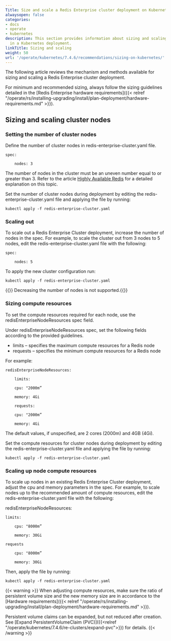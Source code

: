 ```yaml
---
Title: Size and scale a Redis Enterprise cluster deployment on Kubernetes
alwaysopen: false
categories:
- docs
- operate
- kubernetes
description: This section provides information about sizing and scaling Redis Enterprise
  in a Kubernetes deployment.
linkTitle: Sizing and scaling
weight: 50
url: '/operate/kubernetes/7.4.6/recommendations/sizing-on-kubernetes/'
---
```

The following article reviews the mechanism and methods available for sizing
and scaling a Redis Enterprise cluster deployment.

For minimum and recommended sizing, always follow the sizing guidelines
detailed in the [Redis Enterprise hardware requirements]({{< relref "/operate/rs/installing-upgrading/install/plan-deployment/hardware-requirements.md" >}}).

## Sizing and scaling cluster nodes

### Setting the number of cluster nodes

Define the number of cluster nodes in redis-enterprise-cluster.yaml file.

    spec:

        nodes: 3

The number of nodes in the cluster must be an uneven number
equal to or greater than 3. Refer to the article [Highly Available Redis](https://redislabs.com/redis-enterprise/technology/highly-available-redis/)
for a detailed explanation on this topic.

Set the number of cluster nodes during deployment
by editing the redis-enterprise-cluster.yaml file and
applying the file by running:

    kubectl apply -f redis-enterprise-cluster.yaml

### Scaling out

To scale out a Redis Enterprise Cluster deployment, increase the number of nodes
in the spec. For example, to scale the cluster out from 3 nodes to 5 nodes,
edit the redis-enterprise-cluster.yaml file with the following:

    spec:

        nodes: 5

To apply the new cluster configuration run:

    kubectl apply -f redis-enterprise-cluster.yaml

{{<warning>}} Decreasing the number of nodes is not supported.{{</warning>}}

### Sizing compute resources

To set the compute resources required for each node,
use the redisEnterpriseNodeResources spec field.

Under redisEnterpriseNodeResources spec, set the following fields
according to the provided guidelines.

- limits – specifies the maximum compute resources for a Redis node
- requests – specifies the minimum compute resources for a Redis node

For example:

    redisEnterpriseNodeResources:

        limits:

        cpu: "2000m”

        memory: 4Gi

        requests:

        cpu: "2000m”

        memory: 4Gi

The default values, if unspecified, are 2 cores (2000m) and 4GB (4Gi).

Set the compute resources for cluster nodes during deployment
by editing the redis-enterprise-cluster.yaml file and
applying the file by running:

    kubectl apply -f redis-enterprise-cluster.yaml

### Scaling up node compute resources

To scale up nodes in an existing Redis Enterprise Cluster deployment,
adjust the cpu and memory parameters in the spec. For example,
to scale nodes up to the recommended amount of compute resources,
edit the redis-enterprise-cluster.yaml file with the following:

redisEnterpriseNodeResources:

    limits:

        cpu: "8000m”

        memory: 30Gi

    requests

        cpu: "8000m”

        memory: 30Gi

Then, apply the file by running:

    kubectl apply -f redis-enterprise-cluster.yaml

{{< warning >}}
When adjusting compute resources, make sure the ratio of persistent volume size and the new memory size are in accordance to the [Hardware
requirements]({{< relref "/operate/rs/installing-upgrading/install/plan-deployment/hardware-requirements.md" >}}). 

Persistent volume claims can be expanded, but not reduced after creation. See [Expand PersistentVolumeClaim (PVC)]({{<relref "/operate/kubernetes/7.4.6/re-clusters/expand-pvc">}}) for details.
{{< /warning >}}
